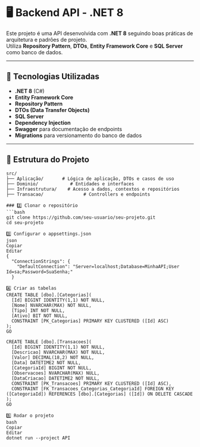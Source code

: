 # 🖥️ Backend API - .NET 8

Este projeto é uma API desenvolvida com **.NET 8** seguindo boas práticas de arquitetura e padrões de projeto.  
Utiliza **Repository Pattern**, **DTOs**, **Entity Framework Core** e **SQL Server** como banco de dados.

---

## 🚀 Tecnologias Utilizadas

- **.NET 8** (C#)
- **Entity Framework Core**
- **Repository Pattern**
- **DTOs (Data Transfer Objects)**
- **SQL Server**
- **Dependency Injection**
- **Swagger** para documentação de endpoints
- **Migrations** para versionamento do banco de dados

---

## 📂 Estrutura do Projeto

```plaintext
src/
├── Aplicação/       # Lógica de aplicação, DTOs e casos de uso
├── Dominio/            # Entidades e interfaces
├── Infraestrutura/    # Acesso a dados, contextos e repositórios
├── Transacao/               # Controllers e endpoints

### 2️⃣ Clonar o repositório
```bash
git clone https://github.com/seu-usuario/seu-projeto.git
cd seu-projeto

3️⃣ Configurar o appsettings.json
json
Copiar
Editar
{
  "ConnectionStrings": {
    "DefaultConnection": "Server=localhost;Database=MinhaAPI;User Id=sa;Password=SuaSenha;"
  }

4️⃣ Criar as tabelas
CREATE TABLE [dbo].[Categorias](
  [Id] BIGINT IDENTITY(1,1) NOT NULL,
  [Nome] NVARCHAR(MAX) NOT NULL,
  [Tipo] INT NOT NULL,
  [Ativo] BIT NOT NULL,
  CONSTRAINT [PK_Categorias] PRIMARY KEY CLUSTERED ([Id] ASC)
);
GO

CREATE TABLE [dbo].[Transacoes](
  [Id] BIGINT IDENTITY(1,1) NOT NULL,
  [Descricao] NVARCHAR(MAX) NOT NULL,
  [Valor] DECIMAL(18,2) NOT NULL,
  [Data] DATETIME2 NOT NULL,
  [CategoriaId] BIGINT NOT NULL,
  [Observacoes] NVARCHAR(MAX) NULL,
  [DataCriacao] DATETIME2 NOT NULL,
  CONSTRAINT [PK_Transacoes] PRIMARY KEY CLUSTERED ([Id] ASC),
  CONSTRAINT [FK_Transacoes_Categorias_CategoriaId] FOREIGN KEY ([CategoriaId]) REFERENCES [dbo].[Categorias] ([Id]) ON DELETE CASCADE
);
GO

5️⃣ Rodar o projeto
bash
Copiar
Editar
dotnet run --project API
